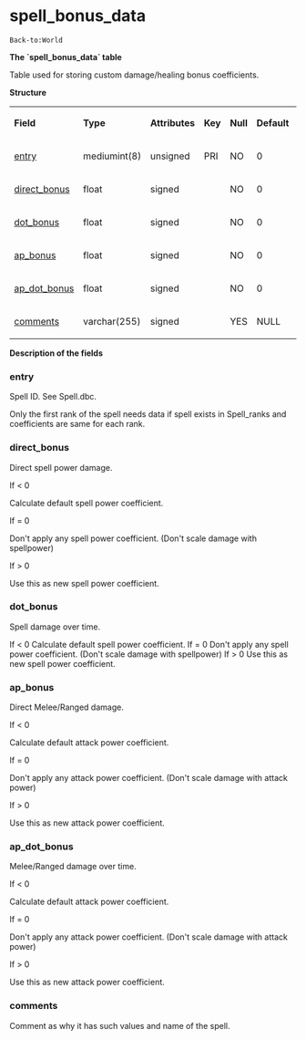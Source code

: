 # spell\_bonus\_data

`Back-to:World`

**The \`spell\_bonus\_data\` table**

Table used for storing custom damage/healing bonus coefficients.

**Structure**

<table>
<colgroup>
<col width="12%" />
<col width="12%" />
<col width="12%" />
<col width="12%" />
<col width="12%" />
<col width="12%" />
<col width="12%" />
<col width="12%" />
</colgroup>
<tbody>
<tr class="odd">
<td><p><strong>Field</strong></p></td>
<td><p><strong>Type</strong></p></td>
<td><p><strong>Attributes</strong></p></td>
<td><p><strong>Key</strong></p></td>
<td><p><strong>Null</strong></p></td>
<td><p><strong>Default</strong></p></td>
<td><p><strong>Extra</strong></p></td>
<td><p><strong>Comment</strong></p></td>
</tr>
<tr class="even">
<td><p><a href="#spell_bonus_data-entry">entry</a></p></td>
<td><p>mediumint(8)</p></td>
<td><p>unsigned</p></td>
<td><p>PRI</p></td>
<td><p>NO</p></td>
<td><p>0</p></td>
<td><p> </p></td>
<td><p> </p></td>
</tr>
<tr class="odd">
<td><p><a href="#spell_bonus_data-direct_bonus">direct_bonus</a></p></td>
<td><p>float</p></td>
<td><p>signed</p></td>
<td><p> </p></td>
<td><p>NO</p></td>
<td><p>0</p></td>
<td><p> </p></td>
<td><p> </p></td>
</tr>
<tr class="even">
<td><p><a href="#spell_bonus_data-dot_bonus">dot_bonus</a></p></td>
<td><p>float</p></td>
<td><p>signed</p></td>
<td><p> </p></td>
<td><p>NO</p></td>
<td><p>0</p></td>
<td><p> </p></td>
<td><p> </p></td>
</tr>
<tr class="odd">
<td><p><a href="#spell_bonus_data-ap_bonus">ap_bonus</a></p></td>
<td><p>float</p></td>
<td><p>signed</p></td>
<td><p> </p></td>
<td><p>NO</p></td>
<td><p>0</p></td>
<td><p> </p></td>
<td><p> </p></td>
</tr>
<tr class="even">
<td><p><a href="#spell_bonus_data-ap_dot_bonus">ap_dot_bonus</a></p></td>
<td><p>float</p></td>
<td><p>signed</p></td>
<td><p> </p></td>
<td><p>NO</p></td>
<td><p>0</p></td>
<td><p> </p></td>
<td><p> </p></td>
</tr>
<tr class="odd">
<td><p><a href="#spell_bonus_data-comments">comments</a></p></td>
<td><p>varchar(255)</p></td>
<td><p>signed</p></td>
<td><p> </p></td>
<td><p>YES</p></td>
<td><p>NULL</p></td>
<td><p> </p></td>
<td><p> </p></td>
</tr>
</tbody>
</table>

**Description of the fields**

### entry

Spell ID. See Spell.dbc.

Only the first rank of the spell needs data if spell exists in Spell\_ranks and coefficients are same for each rank.

### direct\_bonus

Direct spell power damage.

If &lt; 0

Calculate default spell power coefficient.

If = 0

Don't apply any spell power coefficient. (Don't scale damage with spellpower)

If &gt; 0

Use this as new spell power coefficient.

### dot\_bonus

Spell damage over time.

If &lt; 0
Calculate default spell power coefficient.
If = 0
Don't apply any spell power coefficient. (Don't scale damage with spellpower)
If &gt; 0
Use this as new spell power coefficient.

### ap\_bonus

Direct Melee/Ranged damage.

If &lt; 0

Calculate default attack power coefficient.

If = 0

Don't apply any attack power coefficient. (Don't scale damage with attack power)

If &gt; 0

Use this as new attack power coefficient.

### ap\_dot\_bonus

Melee/Ranged damage over time.

If &lt; 0

Calculate default attack power coefficient.

If = 0

Don't apply any attack power coefficient. (Don't scale damage with attack power)

If &gt; 0

Use this as new attack power coefficient.

### comments

Comment as why it has such values and name of the spell.
